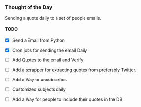 ### Thought of the Day
Sending a quote daily to a set of people emails.

#### TODO
-[X] Send a Email from Python
-[X] Cron jobs for sending the email Daily 
-[ ] Add Quotes to the email and Verify 
-[ ] Add a scrapper for extracting quotes from  preferably Twitter.
-[ ] Add a Way to unsubscribe. 
-[ ] Customized subjects daily 
-[ ] Add a Way for people to include their quotes in the DB
  
 